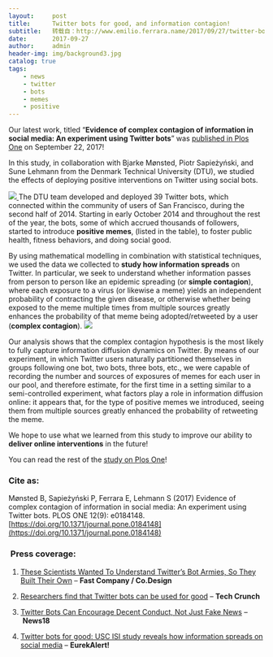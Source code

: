 ```yaml
---
layout:     post
title:      Twitter bots for good, and information contagion!
subtitle:   转载自：http://www.emilio.ferrara.name/2017/09/27/twitter-bots-for-good-and-information-contagion/
date:       2017-09-27
author:     admin
header-img: img/background3.jpg
catalog: true
tags:
    - news
    - twitter
    - bots
    - memes
    - positive
---
```


Our latest work, titled “**Evidence of complex contagion of information in social media: An experiment using Twitter bots**” was [published in Plos One](http://journals.plos.org/plosone/article?id=10.1371/journal.pone.0184148) on September 22, 2017!

In this study, in collaboration with Bjarke Mønsted, Piotr Sapieżyński, and Sune Lehmann from the Denmark Technical University (DTU), we studied the effects of deploying positive interventions on Twitter using social bots.

[![](http://www.emilio.ferrara.name/wp-content/uploads/2017/09/journal.pone_.0184148.t001-1024x347.png)
](http://www.emilio.ferrara.name/wp-content/uploads/2017/09/journal.pone_.0184148.t001.png)The DTU team developed and deployed 39 Twitter bots, which connected within the community of users of San Francisco, during the second half of 2014. Starting in early October 2014 and throughout the rest of the year, the bots, some of which accrued thousands of followers, started to introduce **positive memes**, (listed in the table), to foster public health, fitness behaviors, and doing social good.

By using mathematical modelling in combination with statistical techniques, we used the data we collected to **study how information spreads** on Twitter. In particular, we seek to understand whether information passes from person to person like an epidemic spreading (or **simple contagion**), where each exposure to a virus (or likewise a meme) yields an independent probability of contracting the given disease, or otherwise whether being exposed to the meme multiple times from multiple sources greatly enhances the probability of that meme being adopted/retweeted by a user (**complex contagion**). [![](http://www.emilio.ferrara.name/wp-content/uploads/2017/09/journal.pone_.0184148.g003-300x293.png)
](http://www.emilio.ferrara.name/wp-content/uploads/2017/09/journal.pone_.0184148.g003.png)

Our analysis shows that the complex contagion hypothesis is the most likely to fully capture information diffusion dynamics on Twitter. By means of our experiment, in which Twitter users naturally partitioned themselves in groups following one bot, two bots, three bots, etc., we were capable of recording the number and sources of exposures of memes for each user in our pool, and therefore estimate, for the first time in a setting similar to a semi-controlled experiment, what factors play a role in information diffusion online: it appears that, for the type of positive memes we introduced, seeing them from multiple sources greatly enhanced the probability of retweeting the meme.

We hope to use what we learned from this study to improve our ability to **deliver online interventions** in the future!

You can read the rest of the [study on Plos One](http://journals.plos.org/plosone/article?id=10.1371/journal.pone.0184148)!

### Cite as:

Mønsted B, Sapieżyński P, Ferrara E, Lehmann S (2017) Evidence of complex contagion of information in social media: An experiment using Twitter bots. PLOS ONE 12(9): e0184148. [https://doi.org/10.1371/journal.pone.0184148](https://doi.org/10.1371/journal.pone.0184148)

###  Press coverage:

1. [These Scientists Wanted To Understand Twitter’s Bot Armies, So They Built Their Own](https://www.fastcodesign.com/90144279/these-scientists-wanted-to-understand-bot-armies-so-they-built-their-own) – **Fast Company / Co.Design**

1. [Researchers find that Twitter bots can be used for good](https://techcrunch.com/2017/09/25/researchers-find-that-twitter-bots-can-be-used-for-good) – **Tech Crunch**

1. [Twitter Bots Can Encourage Decent Conduct, Not Just Fake News](http://www.news18.com/news/tech/twitter-bots-can-encourage-decent-conduct-not-just-fake-news-1527039.html) – **News18**

1. [Twitter bots for good: USC ISI study reveals how information spreads on social media](https://www.eurekalert.org/pub_releases/2017-09/uosc-tbf092217.php) – **EurekAlert!**


 
